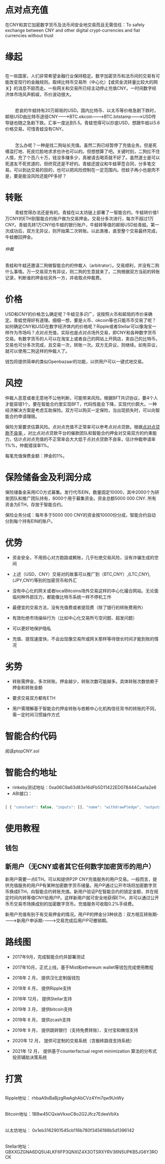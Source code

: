 # 点对点充值 

在CNY和其它加密数字货币及法币间安全地交易而且无需信任：To safely exchange between CNY and other digital crypt-currencies and fiat currencies without trust

# 缘起

######

在一些国家，人们非常希望金融行业保持稳定。数字加密货币和法币间的交易有可能改变现行的金融规则。取缔比特币交易所（中心化）【或资金流转量比较大的网关】的消息不胫而走。一些网关和交易所已经主动停止充值CNY。一时间数字经济体市场风声鹤唳，币价波动很大。
　　
######
　　
悲哀的牛蛙持有20万邮局的USD。国内比特币、以太币等价格急剧下跌时，邮局USD由比特币途径CNY--->BTC.okcoin--->BTC.bitstamp--->USD传导链也随之急剧下跌。汇率一度达到5.5。青蛙觉得可以抄底USD，想跟牛蛙以5.6价格交易。可惜青蛙没有CNY。

######
　　
怎么办呢？一种是找二狗站长充值。虽然二狗已经暂停了充值业务。但是死缠滥打地、死皮烂脸地求求也许也可以的。但想想算了吧。关键时刻，二狗扛不住人情，充了个百八十万，钱没多赚多少，真被请去喝茶就不好了。虽然道士是可以死道友不死贫道的，但终究还是不好的。青蛙还提议和牛蛙草签合同，分多笔交易。可以到达交易的目的，也可以把风险控制在一定范围内。但蚊子再小也是肉不是，要是能没风险还能PP多好？
　　

# 转账

　　
青蛙觉得办法还是有的。青蛙在以太坊链上部署了一智能合约。牛蛙转价值1万CNY的ETH到智能合约账户做为交易押金。交易分多次进行，每次不超过1万CNY。青蛙先转1万CNY给牛蛙的银行账户，牛蛙转等值的邮局USD给青蛙。第一次成功后，双方无异议，则开始第二次转账。以此类推，直至整个交易最终完成，牛蛙撤回押金。

###### 仲裁

青蛙和牛蛙还邀请二狗做智能合约的仲裁人（arbitrator）。交易顺利，并没有二狗什么事情。万一交易双方有异议，则二狗的生意就来了。二狗根据双方当前的转账记录，判断谁的押金给另外一方，并收取点仲裁费。
　　
　　
# 价格


USD和CNY的价格怎么确定呢？牛蛙见多识广，说按照火币和邮局的市价来确定。青蛙觉得好有道理。细细一想，要是火币、okcoin等也只能币币交易了呢？如何确定CNY和USD在数字经济体内的价格呢？Ripple或者Stellar可以像淘宝一样作为市场吗？点对点充值，实际也是点对点场外交易，即CNY和各种数字货币交易。有数字货币的人可以在淘宝上或者自己的网站上开网店，卖自己的比特币。交易也可分多次完成，且交易一次，转账一次。双方无异议，则继续。如有异议，就可以使用二狗这样的仲裁人了。


钱包将提供简单的类似Openbazaar的功能，以供用户可以一键式地交易。


# 风控

仲裁人恶意或者无意地不公地判断，可能带来风险。根据BFT共识协议，要4个人才能容错1个。要在智能合约里实现BFT，代码性能会下降，实现代价颇大。一种经济解决方案是考虑互助保险。双方可以购买一定保险，当出现损失时，可以向智能合约申请理赔。

保险方案要求估算风险。点对点充值不正常率可以参考点对点贷款。根据<a href="https://content.lvhuadai.com/p2p_xydd_20160324983028.html" title="不良贷款率">点对点贷款不良率 </a>，对比点对点贷款平台的催款团队和智能合约押金对交易双方的约束能力，估计点对点充值的不正常率会大大低于点对点贷款不良率，估计仲裁申请率1%%，仲裁错误率1%。

每笔充值保费金额：押金的1%。

# 保险储备金及利润分成

保险储备金采用ICO方式募集。发行代币EIN，数量固定10000，其中2000个为研发团队和推广团队持有，8000个用于募集资金。资金总额5000 000 CNY. 所有资金为ETH，存放于智能合约。

保险业务分成：每年多于5000 000 CNY的资金按10000份分成，智能合约自动分到每个持有EIN的账户。


# 优势

   * 资金安全，不用担心对方跑路或赖账，几乎杜绝交易风险，没有诈骗生成的空间

   * 上述（USD，CNY）交易对的故事可以推广到（BTC,CNY）,(LTC,CNY),(JPY,CNY)等别的加密货币和外汇

   * 没有中心化的网关或者localBitcoins场外交易这样的中心化撮合网站。无论面临何种外部压力，都能像比特币系统一样不停机工作

   * 最便宜的交易方法，没有充值费或者提现费（除了银行的转账费用外）

   * 有效杜绝市场操纵行为（比如中心化交易所亏空问题、超发问题）

   * 可以更好地保护隐私

   * 充值、提现速度快，不会出现像交易所或网关那样等待很长时间才能到账的情况

# 劣势

   * 转账需押金，多次转账。押金越少，转账次数可能越多。具体转账次数依赖于押金和转账金额

   * 要求交易双方都有ETH

   * 用户需理解基于智能合约押金转账与依赖中心化机构信任背书的转账的不同，需一定时间习惯操作方式

# 智能合约代码

   阅读ptopCNY.sol


# 智能合约地址

   * rinkeby测试地址：0xa06C9a63d83e16dFb5D11422ED078444Caa1a2e6
   * ABI接口：

   ```js

   [ { "constant": false, "inputs": [], "name": "withdrawPledge", "outputs": [ { "name": "", "type": "bool" } ], "payable": false, "stateMutability": "nonpayable", "type": "function" }, { "constant": false, "inputs": [ { "name": "_arbitrator", "type": "address" }, { "name": "_hash", "type": "bytes32" } ], "name": "askArbitrator", "outputs": [ { "name": "", "type": "bool" } ], "payable": false, "stateMutability": "nonpayable", "type": "function" }, { "constant": true, "inputs": [], "name": "owner", "outputs": [ { "name": "", "type": "address", "value": "0x1eb3162901545cb116b780f3456186b5d1396142" } ], "payable": false, "stateMutability": "view", "type": "function" }, { "constant": false, "inputs": [ { "name": "_party", "type": "address" }, { "name": "_hash", "type": "bytes32" } ], "name": "endPtopDeposit", "outputs": [ { "name": "", "type": "bool" } ], "payable": false, "stateMutability": "nonpayable", "type": "function" }, { "constant": false, "inputs": [ { "name": "_party", "type": "address" }, { "name": "_hash", "type": "bytes32" }, { "name": "_blockNumForTransfer", "type": "uint256" }, { "name": "_blockNumForAskAbitrator", "type": "uint256" } ], "name": "startPtopDeposit", "outputs": [ { "name": "", "type": "bool" } ], "payable": false, "stateMutability": "nonpayable", "type": "function" }, { "constant": false, "inputs": [ { "name": "_bob", "type": "address" }, { "name": "_alice", "type": "address" }, { "name": "_hash", "type": "bytes32" }, { "name": "_bobResult", "type": "bool" } ], "name": "arbitrate", "outputs": [ { "name": "", "type": "bool" } ], "payable": false, "stateMutability": "nonpayable", "type": "function" }, { "constant": true, "inputs": [ { "name": "", "type": "bytes32" } ], "name": "signRecord", "outputs": [ { "name": "aliceBank", "type": "address", "value": "0x0000000000000000000000000000000000000000" }, { "name": "bobCustomer", "type": "address", "value": "0x0000000000000000000000000000000000000000" }, { "name": "blockNumForTransfer", "type": "uint256", "value": "0" }, { "name": "blockNumForAskAbitrator", "type": "uint256", "value": "0" }, { "name": "startBlock", "type": "uint256", "value": "0" }, { "name": "arbitrator", "type": "address", "value": "0x0000000000000000000000000000000000000000" }, { "name": "arbitrateResult", "type": "bool", "value": false } ], "payable": false, "stateMutability": "view", "type": "function" }, { "constant": false, "inputs": [ { "name": "_hash", "type": "bytes32" } ], "name": "unlockCashpledge", "outputs": [ { "name": "", "type": "bool" } ], "payable": false, "stateMutability": "nonpayable", "type": "function" }, { "constant": true, "inputs": [ { "name": "", "type": "address" } ], "name": "cashPledge", "outputs": [ { "name": "cashPledge", "type": "uint256", "value": "0" }, { "name": "locked", "type": "bool", "value": false } ], "payable": false, "stateMutability": "view", "type": "function" }, { "inputs": [], "payable": false, "stateMutability": "nonpayable", "type": "constructor" }, { "payable": true, "stateMutability": "payable", "type": "fallback" }, { "anonymous": false, "inputs": [ { "indexed": false, "name": "_aliceBank", "type": "address" }, { "indexed": false, "name": "_bobCustomer", "type": "address" }, { "indexed": false, "name": "_hash", "type": "bytes32" } ], "name": "StartDeposit", "type": "event" }, { "anonymous": false, "inputs": [ { "indexed": false, "name": "_aliceBank", "type": "address" }, { "indexed": false, "name": "_bobCustomer", "type": "address" }, { "indexed": false, "name": "_hash", "type": "bytes32" } ], "name": "EndDeposit", "type": "event" }, { "anonymous": false, "inputs": [ { "indexed": false, "name": "_arbitrator", "type": "address" }, { "indexed": false, "name": "_hash", "type": "bytes32" } ], "name": "AskArbitrator", "type": "event" }, { "anonymous": false, "inputs": [ { "indexed": false, "name": "_hash", "type": "bytes32" } ], "name": "UnlockCashpledge", "type": "event" }, { "anonymous": false, "inputs": [ { "indexed": false, "name": "_bob", "type": "address" }, { "indexed": false, "name": "_alice", "type": "address" }, { "indexed": false, "name": "_hash", "type": "bytes32" }, { "indexed": false, "name": "_bobResult", "type": "bool" } ], "name": "Arbitrate", "type": "event" } ]

   ```
# 使用教程

## 钱包

## 新用户（无CNY或者其它任何数字加密货币的用户）

新用户需要一点ETH。可以和提供P2P CNY充值服务的用户交易。一般而言，提供充值服务的用户P有某种加密数字货币储量。用户P通过公开市场将加密数字货币换成ETH，向智能合约转账充值。新用户验证P在智能合约的锁定金额，并在规定时间内转等值CNY给用户P。这样新用户就可安全地获得ETH，并可以通过公开币币交易市场换成别的加密数字货币。充值服务可收取0.2%手续费。

新用户充值有别于有交易押金的情况。用户P的押金分3种状态：双方相互转账期---->新用户申诉期---->交易完成后用户P可撤销期。









# 路线图

  * 2017年9月，完成智能合约并部署测试

  * 2017年10月，正式上线，基于Mist和ethereum wallet等钱包完成使用教程

  * 2018年 2 月， 提供汉化定制版钱包

  * 2018年 6 月， 提供Ripple支持

  * 2018年 12月， 提供Stellar支持

  * 2019年 3 月， 提供bitcoin支持

  * 2019年 6 月， 提供zcash支持

  * 2019年 9 月， 提供跳转银行（支持免费转账）、支付宝和微信支持

  * 2020年 12 月， 提供可定制的交易系统（含搬砖路径支持系统）

  * 2021年 12 月， 提供基于counterfactual regret minimization 算法的分布式投资辅助决策系统

    

# 打赏

######

  Ripple地址： rhbaA9xBaBjzgRwAghAbCVz4Ym7qw9UnWy

###### 

  Bitcoin地址：1BBw45CQxieVkxoC8o2G2Jfcz7EdeeVbXs


###### 

  以太坊地址： 0x1eb3162901545cb116b780f3456186b5d1396142

###### 

  Stellar地址： GBXXGZGNA6DQ5U4LKF6FP3QNXIZ4X3OTSRXYRV36N5UPKB5JG6Y3ROCK


